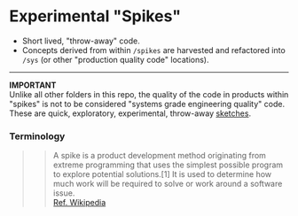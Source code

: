 # Experimental "Spikes"

- Short lived, "throw-away" code.
- Concepts derived from within `/spikes` are harvested and refactored into `/sys` 
  (or other "production quality code" locations).

---

**IMPORTANT**  
Unlike all other folders in this repo, the quality of the code in products within "spikes" is not to
be considered "systems grade engineering quality" code.  
These are quick, exploratory, experimental, throw-away [sketches](https://en.wikipedia.org/wiki/Bill_Buxton).

### Terminology

>> A spike is a product development method originating from extreme programming that uses the 
simplest possible program to explore potential solutions.[1] It is used to determine how much 
work will be required to solve or work around a software issue.   
[Ref. Wikipedia](https://en.wikipedia.org/wiki/Spike_(software_development))



